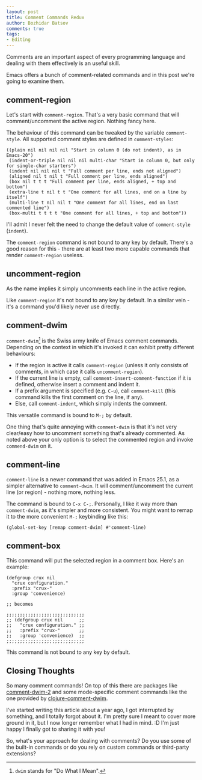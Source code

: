 ```yaml
---
layout: post
title: Comment Commands Redux
author: Bozhidar Batsov
comments: true
tags:
- Editing
---
```


Comments are an important aspect of every programming language
and dealing with them effectively is an useful skill.

Emacs offers a bunch of comment-related commands and in this post
we're going to examine them.

<!--more-->

## comment-region

Let's start with `comment-region`. That's a very basic command that
will comment/uncomment the active region. Nothing fancy here.

The behaviour of this command can be tweaked by the variable `comment-style`.
All supported comment styles are defined in `comment-styles`:

``` emacs-lisp
((plain nil nil nil nil "Start in column 0 (do not indent), as in Emacs-20")
 (indent-or-triple nil nil nil multi-char "Start in column 0, but only for single-char starters")
 (indent nil nil nil t "Full comment per line, ends not aligned")
 (aligned nil t nil t "Full comment per line, ends aligned")
 (box nil t t t "Full comment per line, ends aligned, + top and bottom")
 (extra-line t nil t t "One comment for all lines, end on a line by itself")
 (multi-line t nil nil t "One comment for all lines, end on last commented line")
 (box-multi t t t t "One comment for all lines, + top and bottom"))
```

I'll admit I never felt the need to change the default value of `comment-style` (`indent`).

The `comment-region` command is not bound to any key by default. There's a good reason for this -
there are at least two more capable commands that render `comment-region` useless.

## uncomment-region

As the name implies it simply uncomments each line in the active region.

Like `comment-region` it's not bound to any key by default. In a similar vein - it's
a command you'd likely never use directly.

## comment-dwim

`comment-dwim`[^1] is the Swiss army knife of Emacs comment
commands. Depending on the context in which it's invoked it can
exhibit pretty different behaviours:

* If the region is active it calls `comment-region` (unless it only
consists of comments, in which case it calls `uncomment-region`).
* If the current line is empty, call
`comment-insert-comment-function` if it is defined, otherwise insert a
comment and indent it.
* If a prefix argument is specified (e.g. `C-u`), call
`comment-kill` (this command kills the first comment on the line, if any).
* Else, call `comment-indent`, which simply indents the comment.

This versatile command is bound to `M-;` by default.

One thing that's quite annoying with `comment-dwim` is that it's not very clear/easy
how to uncomment something that's already commented. As noted above your only option
is to select the commented region and invoke `commend-dwim` on it.

## comment-line

`comment-line` is a newer command that was added in Emacs 25.1, as a simpler
alternative to `comment-dwim`. It will comment/uncomment the current line (or region) - nothing more, nothing less.

The command is bound to `C-x C-;`. Personally, I like it way more than
`comment-dwim`, as it's simpler and more consistent. You might want to remap it to the more
convenient `M-;` keybinding like this:

``` emacs-lisp
(global-set-key [remap comment-dwim] #'comment-line)
```

## comment-box

This command will put the selected region in a comment box. Here's an example:

``` emacs-lisp
(defgroup crux nil
  "crux configuration."
  :prefix "crux-"
  :group 'convenience)

;; becomes

;;;;;;;;;;;;;;;;;;;;;;;;;;;;;
;; (defgroup crux nil      ;;
;;   "crux configuration." ;;
;;   :prefix "crux-"       ;;
;;   :group 'convenience)  ;;
;;;;;;;;;;;;;;;;;;;;;;;;;;;;;
```

This command is not bound to any key by default.

## Closing Thoughts

So many comment commands! On top of this there are packages like [comment-dwim-2](https://github.com/remyferre/comment-dwim-2) and some mode-specific
comment commands like the one provided by [clojure-comment-dwim](https://github.com/dotemacs/clojure-comment-dwim.el).

I've started writing this article about a year ago, I got interrupted by something, and I totally forgot about it. I'm pretty sure I meant to cover more
ground in it, but I now longer remember what I had in mind. :D I'm just happy I finally got to sharing it with you!

So, what's your approach for dealing with comments? Do you use some of the built-in commands or do you rely on custom commands or third-party extensions?

[^1]: `dwim` stands for "Do What I Mean".
